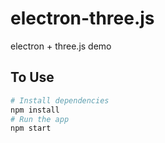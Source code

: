 # electron-three.js

electron + three.js demo


## To Use

```bash
# Install dependencies
npm install
# Run the app
npm start
```
